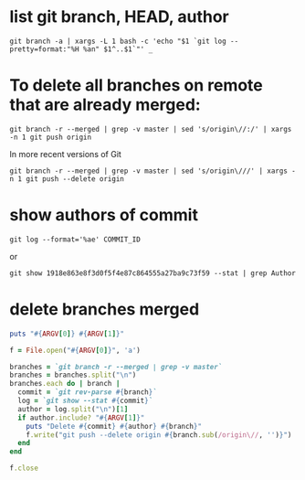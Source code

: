 # list git branch, HEAD, author

```
git branch -a | xargs -L 1 bash -c 'echo "$1 `git log --pretty=format:"%H %an" $1^..$1`"' _
```

# To delete all branches on remote that are already merged:

```
git branch -r --merged | grep -v master | sed 's/origin\//:/' | xargs -n 1 git push origin
```

In more recent versions of Git

```
git branch -r --merged | grep -v master | sed 's/origin\///' | xargs -n 1 git push --delete origin
```

# show authors of commit

```
git log --format='%ae' COMMIT_ID
```

or 

```
git show 1918e863e8f3d0f5f4e87c864555a27ba9c73f59 --stat | grep Author
```

# delete branches merged
```ruby
puts "#{ARGV[0]} #{ARGV[1]}"

f = File.open("#{ARGV[0]}", 'a')

branches = `git branch -r --merged | grep -v master`
branches = branches.split("\n")
branches.each do | branch |
  commit = `git rev-parse #{branch}`
  log = `git show --stat #{commit}`
  author = log.split("\n")[1]
  if author.include? "#{ARGV[1]}"
    puts "Delete #{commit} #{author} #{branch}"
    f.write("git push --delete origin #{branch.sub(/origin\//, '')}")
  end
end

f.close

```
